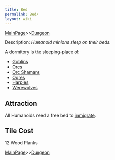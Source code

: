 ```yaml
---
title: Bed
permalink: Bed/
layout: wiki
---
```


[MainPage](/keeperrl_wiki/ "wikilink")>>[Dungeon](/keeperrl_wiki/Dungeon "wikilink")

Description: *Humanoid minions sleep on their beds.*

A dormitory is the sleeping-place of:

-   [Goblins](/keeperrl_wiki/Goblin "wikilink")
-   [Orcs](/keeperrl_wiki/Orc "wikilink")
-   [Orc Shamans](/keeperrl_wiki/Orc_Shaman "wikilink")
-   [Ogres](/keeperrl_wiki/Ogre "wikilink")
-   [Harpies](/keeperrl_wiki/Harpy "wikilink")
-   [Werewolves](/keeperrl_wiki/Werewolf "wikilink")

Attraction
----------

All Humanoids need a free bed to [immigrate](/keeperrl_wiki/Immigration "wikilink").

Tile Cost
---------

12 Wood Planks

[MainPage](/keeperrl_wiki/ "wikilink")>>[Dungeon](/keeperrl_wiki/Dungeon "wikilink")

